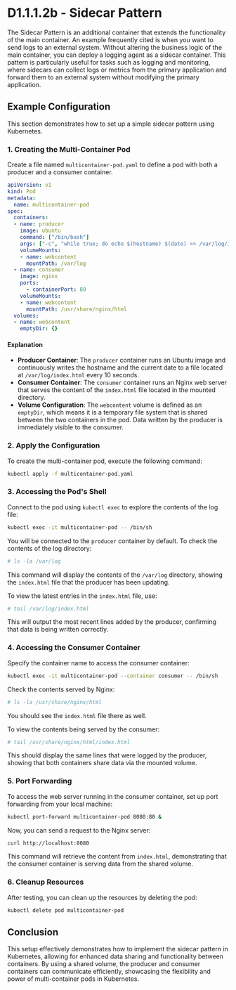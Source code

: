 # D1.1.1.2b - Sidecar Pattern

The Sidecar Pattern is an additional container that extends the functionality of the main container. An example frequently cited is when you want to send logs to an external system. Without altering the business logic of the main container, you can deploy a logging agent as a sidecar container. This pattern is particularly useful for tasks such as logging and monitoring, where sidecars can collect logs or metrics from the primary application and forward them to an external system without modifying the primary application.

## Example Configuration

This section demonstrates how to set up a simple sidecar pattern using Kubernetes.

### 1. Creating the Multi-Container Pod

Create a file named `multicontainer-pod.yaml` to define a pod with both a producer and a consumer container.

```yaml
apiVersion: v1
kind: Pod
metadata:
  name: multicontainer-pod
spec:
  containers:
  - name: producer
    image: ubuntu
    command: ["/bin/bash"]
    args: ["-c", "while true; do echo $(hostname) $(date) >> /var/log/index.html; sleep 10; done"]
    volumeMounts:
    - name: webcontent
      mountPath: /var/log
  - name: consumer
    image: nginx
    ports:
      - containerPort: 80
    volumeMounts:
    - name: webcontent
      mountPath: /usr/share/nginx/html
  volumes:
  - name: webcontent 
    emptyDir: {}
```

#### Explanation

- **Producer Container**: The `producer` container runs an Ubuntu image and continuously writes the hostname and the current date to a file located at `/var/log/index.html` every 10 seconds.
- **Consumer Container**: The `consumer` container runs an Nginx web server that serves the content of the `index.html` file located in the mounted directory.
- **Volume Configuration**: The `webcontent` volume is defined as an `emptyDir`, which means it is a temporary file system that is shared between the two containers in the pod. Data written by the producer is immediately visible to the consumer.

### 2. Apply the Configuration

To create the multi-container pod, execute the following command:

```bash
kubectl apply -f multicontainer-pod.yaml
```

### 3. Accessing the Pod's Shell

Connect to the pod using `kubectl exec` to explore the contents of the log file:

```bash
kubectl exec -it multicontainer-pod -- /bin/sh
```

You will be connected to the `producer` container by default. To check the contents of the log directory:

```bash
# ls -la /var/log
```

This command will display the contents of the `/var/log` directory, showing the `index.html` file that the producer has been updating.

To view the latest entries in the `index.html` file, use:

```bash
# tail /var/log/index.html
```

This will output the most recent lines added by the producer, confirming that data is being written correctly.

### 4. Accessing the Consumer Container

Specify the container name to access the consumer container:

```bash
kubectl exec -it multicontainer-pod --container consumer -- /bin/sh
```

Check the contents served by Nginx:

```bash
# ls -la /usr/share/nginx/html
```

You should see the `index.html` file there as well.

To view the contents being served by the consumer:

```bash
# tail /usr/share/nginx/html/index.html
```

This should display the same lines that were logged by the producer, showing that both containers share data via the mounted volume.

### 5. Port Forwarding

To access the web server running in the consumer container, set up port forwarding from your local machine:

```bash
kubectl port-forward multicontainer-pod 8080:80 &
```

Now, you can send a request to the Nginx server:

```bash
curl http://localhost:8080
```

This command will retrieve the content from `index.html`, demonstrating that the consumer container is serving data from the shared volume.

### 6. Cleanup Resources

After testing, you can clean up the resources by deleting the pod:

```bash
kubectl delete pod multicontainer-pod
```

## Conclusion

This setup effectively demonstrates how to implement the sidecar pattern in Kubernetes, allowing for enhanced data sharing and functionality between containers. By using a shared volume, the producer and consumer containers can communicate efficiently, showcasing the flexibility and power of multi-container pods in Kubernetes.

